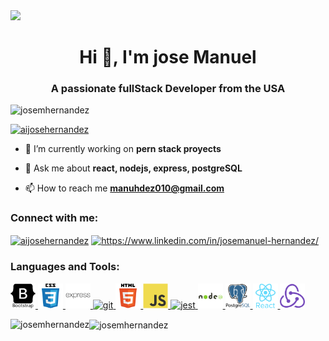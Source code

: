 <img src='https://media4.giphy.com/media/aNqEFrYVnsS52/giphy.gif?cid=ecf05e47izhxzxa0iorhn2ndokup4rcq3hano00suxhujeno&ep=v1_gifs_search&rid=giphy.gif&ct=g'/>

<h1 align="center">Hi 👋, I'm jose Manuel</h1>
<h3 align="center">A passionate fullStack Developer from the USA</h3>


<p align="left"> <img src="https://komarev.com/ghpvc/?username=josemhernandez&label=Profile%20views&color=0e75b6&style=flat" alt="josemhernandez" /> </p>

<p align="left"> <a href="https://twitter.com/aijosehernandez" target="blank"><img src="https://img.shields.io/twitter/follow/aijosehernandez?logo=twitter&style=for-the-badge" alt="aijosehernandez" /></a> </p>

- 🔭 I’m currently working on **pern stack proyects**

- 💬 Ask me about **react, nodejs, express, postgreSQL**

- 📫 How to reach me **manuhdez010@gmail.com**

<h3 align="left">Connect with me:</h3>
<p align="left">
<a href="https://twitter.com/aijosehernandez" target="blank"><img align="center" src="https://raw.githubusercontent.com/rahuldkjain/github-profile-readme-generator/master/src/images/icons/Social/twitter.svg" alt="aijosehernandez" height="30" width="40" /></a>
<a href="https://linkedin.com/in/https://www.linkedin.com/in/josemanuel-hernandez/" target="blank"><img align="center" src="https://raw.githubusercontent.com/rahuldkjain/github-profile-readme-generator/master/src/images/icons/Social/linked-in-alt.svg" alt="https://www.linkedin.com/in/josemanuel-hernandez/" height="30" width="40" /></a>
</p>

<h3 align="left">Languages and Tools:</h3>
<p align="left"> <a href="https://getbootstrap.com" target="_blank" rel="noreferrer"> <img src="https://raw.githubusercontent.com/devicons/devicon/master/icons/bootstrap/bootstrap-plain-wordmark.svg" alt="bootstrap" width="40" height="40"/> </a> <a href="https://www.w3schools.com/css/" target="_blank" rel="noreferrer"> <img src="https://raw.githubusercontent.com/devicons/devicon/master/icons/css3/css3-original-wordmark.svg" alt="css3" width="40" height="40"/> </a> <a href="https://expressjs.com" target="_blank" rel="noreferrer"> <img src="https://raw.githubusercontent.com/devicons/devicon/master/icons/express/express-original-wordmark.svg" alt="express" width="40" height="40"/> </a> <a href="https://git-scm.com/" target="_blank" rel="noreferrer"> <img src="https://www.vectorlogo.zone/logos/git-scm/git-scm-icon.svg" alt="git" width="40" height="40"/> </a> <a href="https://www.w3.org/html/" target="_blank" rel="noreferrer"> <img src="https://raw.githubusercontent.com/devicons/devicon/master/icons/html5/html5-original-wordmark.svg" alt="html5" width="40" height="40"/> </a> <a href="https://developer.mozilla.org/en-US/docs/Web/JavaScript" target="_blank" rel="noreferrer"> <img src="https://raw.githubusercontent.com/devicons/devicon/master/icons/javascript/javascript-original.svg" alt="javascript" width="40" height="40"/> </a> <a href="https://jestjs.io" target="_blank" rel="noreferrer"> <img src="https://www.vectorlogo.zone/logos/jestjsio/jestjsio-icon.svg" alt="jest" width="40" height="40"/> </a> <a href="https://nodejs.org" target="_blank" rel="noreferrer"> <img src="https://raw.githubusercontent.com/devicons/devicon/master/icons/nodejs/nodejs-original-wordmark.svg" alt="nodejs" width="40" height="40"/> </a> <a href="https://www.postgresql.org" target="_blank" rel="noreferrer"> <img src="https://raw.githubusercontent.com/devicons/devicon/master/icons/postgresql/postgresql-original-wordmark.svg" alt="postgresql" width="40" height="40"/> </a> <a href="https://reactjs.org/" target="_blank" rel="noreferrer"> <img src="https://raw.githubusercontent.com/devicons/devicon/master/icons/react/react-original-wordmark.svg" alt="react" width="40" height="40"/> </a> <a href="https://redux.js.org" target="_blank" rel="noreferrer"> <img src="https://raw.githubusercontent.com/devicons/devicon/master/icons/redux/redux-original.svg" alt="redux" width="40" height="40"/> </a> </p>

<p><img align="left" src="https://github-readme-stats.vercel.app/api/top-langs?username=josemhernandez&show_icons=true&locale=en&layout=compact" alt="josemhernandez" /></p>


<p><img align="center" src="https://github-readme-streak-stats.herokuapp.com/?user=josemhernandez&" alt="josemhernandez" /></p>
